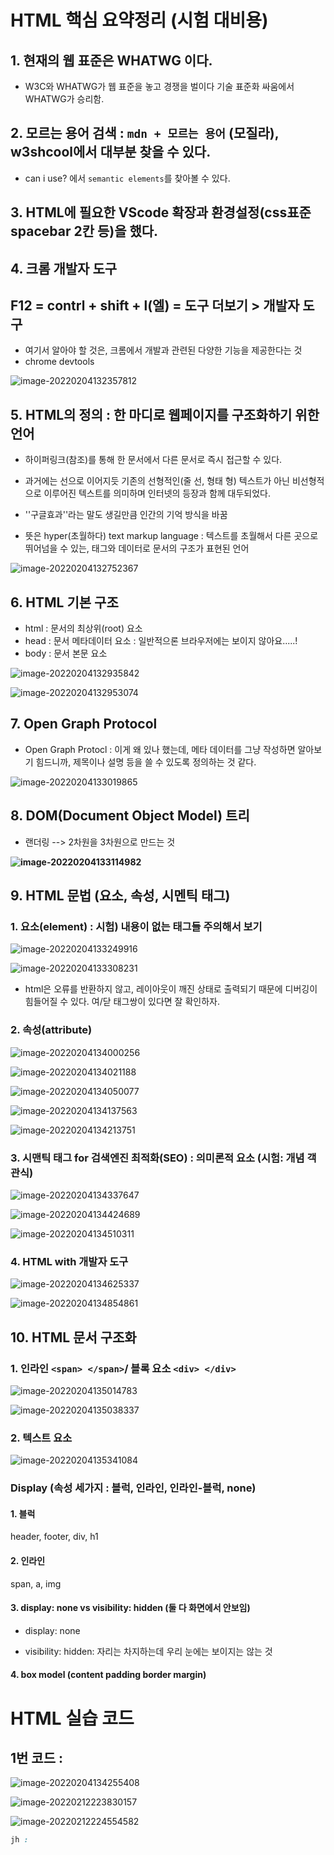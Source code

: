 # HTML 핵심 요약정리 (시험 대비용)

## 1. 현재의 웹 표준은 WHATWG 이다.

* W3C와 WHATWG가 웹 표준을 놓고 경쟁을 벌이다 기술 표준화 싸움에서 WHATWG가 승리함.





## 2. 모르는 용어 검색 : `mdn + 모르는 용어` (모질라), w3shcool에서 대부분 찾을 수 있다.

* can i use? 에서 `semantic elements`를 찾아볼 수 있다.





## 3. HTML에 필요한 VScode 확장과 환경설정(css표준 spacebar 2칸 등)을 했다.





## 4. 크롬 개발자 도구 

## F12 = contrl + shift + l(엘) = 도구 더보기 > 개발자 도구

* 여기서 알아야 할 것은, 크롬에서 개발과 관련된 다양한 기능을 제공한다는 것
* chrome devtools

![image-20220204132357812](HTML%20%ED%95%B5%EC%8B%AC%20%EC%9A%94%EC%95%BD%EC%A0%95%EB%A6%AC.assets/image-20220204132357812.png)





## 5. HTML의 정의 : 한 마디로 웹페이지를 구조화하기 위한 언어

* 하이퍼링크(참조)를 통해 한 문서에서 다른 문서로 즉시 접근할 수 있다.
* 과거에는 선으로 이어지듯 기존의 선형적인(줄 선, 형태 형) 텍스트가 아닌 비선형적으로 이루어진 텍스트를 의미하며 인터넷의 등장과 함께 대두되었다.
* ''구글효과''라는 말도 생길만큼 인간의 기억 방식을 바꿈

* 뜻은 hyper(초월하다) text markup language :  텍스트를 초월해서 다른 곳으로 뛰어넘을 수 있는, 태그와 데이터로 문서의 구조가 표현된 언어

![image-20220204132752367](HTML%20%ED%95%B5%EC%8B%AC%20%EC%9A%94%EC%95%BD%EC%A0%95%EB%A6%AC.assets/image-20220204132752367.png)





## 6. HTML 기본 구조

* html : 문서의 최상위(root) 요소
* head : 문서 메타데이터 요소 : 일반적으론 브라우저에는 보이지 않아요.....!
* body : 문서 본문 요소

![image-20220204132935842](HTML%20%ED%95%B5%EC%8B%AC%20%EC%9A%94%EC%95%BD%EC%A0%95%EB%A6%AC.assets/image-20220204132935842.png)

![image-20220204132953074](HTML%20%ED%95%B5%EC%8B%AC%20%EC%9A%94%EC%95%BD%EC%A0%95%EB%A6%AC.assets/image-20220204132953074.png)





## 7. Open Graph Protocol

* Open Graph Protocl : 이게 왜 있나 했는데, 메타 데이터를 그냥 작성하면 알아보기 힘드니까, 제목이나 설명 등을 쓸 수 있도록 정의하는 것 같다. 

![image-20220204133019865](HTML%20%ED%95%B5%EC%8B%AC%20%EC%9A%94%EC%95%BD%EC%A0%95%EB%A6%AC.assets/image-20220204133019865.png)





## 8. DOM(Document Object Model) 트리

* 랜더링 --> 2차원을 3차원으로 만드는 것

**![image-20220204133114982](HTML%20%ED%95%B5%EC%8B%AC%20%EC%9A%94%EC%95%BD%EC%A0%95%EB%A6%AC.assets/image-20220204133114982.png)**





## 9. HTML 문법 (요소, 속성, 시멘틱 태그)

### 1. 요소(element) : 시험) 내용이 없는 태그들 주의해서 보기

![image-20220204133249916](HTML%20%ED%95%B5%EC%8B%AC%20%EC%9A%94%EC%95%BD%EC%A0%95%EB%A6%AC.assets/image-20220204133249916.png)

![image-20220204133308231](HTML%20%ED%95%B5%EC%8B%AC%20%EC%9A%94%EC%95%BD%EC%A0%95%EB%A6%AC.assets/image-20220204133308231.png)

* html은 오류를 반환하지 않고, 레이아웃이 깨진 상태로 출력되기 때문에 디버깅이 힘들어질 수 있다. 여/닫 태그쌍이 있다면 잘 확인하자.





### 2. 속성(attribute)

![image-20220204134000256](HTML%20%ED%95%B5%EC%8B%AC%20%EC%9A%94%EC%95%BD%EC%A0%95%EB%A6%AC.assets/image-20220204134000256.png)

![image-20220204134021188](HTML%20%ED%95%B5%EC%8B%AC%20%EC%9A%94%EC%95%BD%EC%A0%95%EB%A6%AC.assets/image-20220204134021188.png)

![image-20220204134050077](HTML%20%ED%95%B5%EC%8B%AC%20%EC%9A%94%EC%95%BD%EC%A0%95%EB%A6%AC.assets/image-20220204134050077.png)

![image-20220204134137563](HTML%20%ED%95%B5%EC%8B%AC%20%EC%9A%94%EC%95%BD%EC%A0%95%EB%A6%AC.assets/image-20220204134137563.png)

![image-20220204134213751](HTML%20%ED%95%B5%EC%8B%AC%20%EC%9A%94%EC%95%BD%EC%A0%95%EB%A6%AC.assets/image-20220204134213751.png)





### 3. 시맨틱 태그 for 검색엔진 최적화(SEO) : 의미론적 요소 (시험: 개념 객관식)

![image-20220204134337647](HTML%20%ED%95%B5%EC%8B%AC%20%EC%9A%94%EC%95%BD%EC%A0%95%EB%A6%AC.assets/image-20220204134337647.png)

![image-20220204134424689](HTML%20%ED%95%B5%EC%8B%AC%20%EC%9A%94%EC%95%BD%EC%A0%95%EB%A6%AC.assets/image-20220204134424689.png)

![image-20220204134510311](HTML%20%ED%95%B5%EC%8B%AC%20%EC%9A%94%EC%95%BD%EC%A0%95%EB%A6%AC.assets/image-20220204134510311.png)





### 4. HTML with 개발자 도구

![image-20220204134625337](HTML%20%ED%95%B5%EC%8B%AC%20%EC%9A%94%EC%95%BD%EC%A0%95%EB%A6%AC.assets/image-20220204134625337.png)

![image-20220204134854861](HTML%20%ED%95%B5%EC%8B%AC%20%EC%9A%94%EC%95%BD%EC%A0%95%EB%A6%AC.assets/image-20220204134854861.png)







## 10. HTML 문서 구조화

### 1. 인라인 `<span> </span>`/ 블록 요소 `<div> </div>`

![image-20220204135014783](HTML%20%ED%95%B5%EC%8B%AC%20%EC%9A%94%EC%95%BD%EC%A0%95%EB%A6%AC.assets/image-20220204135014783.png)

![image-20220204135038337](HTML%20%ED%95%B5%EC%8B%AC%20%EC%9A%94%EC%95%BD%EC%A0%95%EB%A6%AC.assets/image-20220204135038337.png)



### 2. 텍스트 요소

![image-20220204135341084](HTML%20%ED%95%B5%EC%8B%AC%20%EC%9A%94%EC%95%BD%EC%A0%95%EB%A6%AC.assets/image-20220204135341084.png)







### Display (속성 세가지 : 블럭, 인라인, 인라인-블럭, none)

#### 1. 블럭

header, footer, div, h1



#### 2. 인라인

span, a, img



#### 3. display: none vs visibility: hidden (둘 다 화면에서 안보임)

* display: none 

* visibility: hidden: 자리는 차지하는데 우리 눈에는 보이지는 않는 것



#### 4. box model (content padding border margin)





# HTML 실습 코드

## 1번 코드 : 

![image-20220204134255408](HTML%20%ED%95%B5%EC%8B%AC%20%EC%9A%94%EC%95%BD%EC%A0%95%EB%A6%AC.assets/image-20220204134255408.png)

![image-20220212223830157](HTML%20%ED%95%B5%EC%8B%AC%20%EC%9A%94%EC%95%BD%EC%A0%95%EB%A6%AC.assets/image-20220212223830157.png)

![image-20220212224554582](HTML%20%ED%95%B5%EC%8B%AC%20%EC%9A%94%EC%95%BD%EC%A0%95%EB%A6%AC.assets/image-20220212224554582.png)

``` css
jh : 
```

